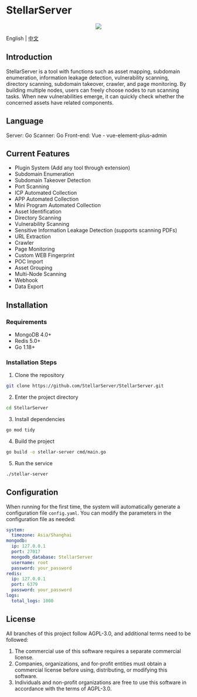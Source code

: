 # StellarServer

<div align=center>
	<img src="web/static/favicon.ico"/>
</div>

English | [中文](./README.md)

## Introduction
StellarServer is a tool with functions such as asset mapping, subdomain enumeration, information leakage detection, vulnerability scanning, directory scanning, subdomain takeover, crawler, and page monitoring. By building multiple nodes, users can freely choose nodes to run scanning tasks. When new vulnerabilities emerge, it can quickly check whether the concerned assets have related components.

## Language
Server: Go
Scanner: Go
Front-end: Vue - vue-element-plus-admin

## Current Features
- Plugin System (Add any tool through extension)
- Subdomain Enumeration
- Subdomain Takeover Detection
- Port Scanning
- ICP Automated Collection
- APP Automated Collection
- Mini Program Automated Collection
- Asset Identification
- Directory Scanning
- Vulnerability Scanning
- Sensitive Information Leakage Detection (supports scanning PDFs)
- URL Extraction
- Crawler
- Page Monitoring
- Custom WEB Fingerprint
- POC Import
- Asset Grouping
- Multi-Node Scanning
- Webhook
- Data Export

## Installation

### Requirements
- MongoDB 4.0+
- Redis 5.0+
- Go 1.18+

### Installation Steps
1. Clone the repository
```bash
git clone https://github.com/StellarServer/StellarServer.git
```

2. Enter the project directory
```bash
cd StellarServer
```

3. Install dependencies
```bash
go mod tidy
```

4. Build the project
```bash
go build -o stellar-server cmd/main.go
```

5. Run the service
```bash
./stellar-server
```

## Configuration
When running for the first time, the system will automatically generate a configuration file `config.yaml`. You can modify the parameters in the configuration file as needed:

```yaml
system:
  timezone: Asia/Shanghai
mongodb:
  ip: 127.0.0.1
  port: 27017
  mongodb_database: StellarServer
  username: root
  password: your_password
redis:
  ip: 127.0.0.1
  port: 6379
  password: your_password
logs:
  total_logs: 1000
```

## License
All branches of this project follow AGPL-3.0, and additional terms need to be followed:
1. The commercial use of this software requires a separate commercial license.
2. Companies, organizations, and for-profit entities must obtain a commercial license before using, distributing, or modifying this software.
3. Individuals and non-profit organizations are free to use this software in accordance with the terms of AGPL-3.0. 